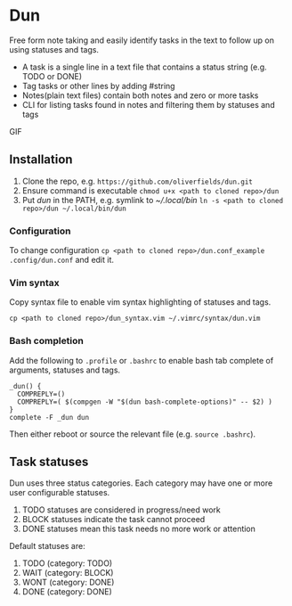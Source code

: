 # Dun

Free form note taking and easily identify tasks in the text to follow up on using statuses and tags.

- A task is a single line in a text file that contains a status string (e.g. TODO or DONE)
- Tag tasks or other lines by adding #string
- Notes(plain text files) contain both notes and zero or more tasks
- CLI for listing tasks found in notes and filtering them by statuses and tags

GIF


## Installation

1. Clone the repo, e.g. `https://github.com/oliverfields/dun.git`
2. Ensure command is executable `chmod u+x <path to cloned repo>/dun`
3. Put *dun* in the PATH, e.g. symlink to *~/.local/bin* `ln -s <path to cloned repo>/dun ~/.local/bin/dun`


### Configuration

To change configuration `cp <path to cloned repo>/dun.conf_example .config/dun.conf` and edit it.


### Vim syntax

Copy syntax file to enable vim syntax highlighting of statuses and tags.

```
cp <path to cloned repo>/dun_syntax.vim ~/.vimrc/syntax/dun.vim
```


### Bash completion

Add the following to `.profile` or `.bashrc` to enable bash tab complete of arguments, statuses and tags.

```
_dun() {
  COMPREPLY=()
  COMPREPLY=( $(compgen -W "$(dun bash-complete-options)" -- $2) )
}
complete -F _dun dun
```

Then either reboot or source the relevant file (e.g. `source .bashrc`).


## Task statuses

Dun uses three status categories. Each category may have one or more user configurable statuses.

1. TODO statuses are considered in progress/need work
2. BLOCK statuses indicate the task cannot proceed
3. DONE statuses mean this task needs no more work or attention

Default statuses are:

1. TODO (category: TODO)
1. WAIT (category: BLOCK)
1. WONT (category: DONE)
1. DONE (category: DONE)

